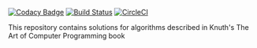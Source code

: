 [![Codacy Badge](https://api.codacy.com/project/badge/Grade/83419d0eb3b04c26959523c31c4d6330)](https://app.codacy.com/manual/mironouz/knuth?utm_source=github.com&utm_medium=referral&utm_content=mironouz/knuth&utm_campaign=Badge_Grade_Dashboard)
[![Build Status](https://travis-ci.com/mironouz/knuth.svg?branch=master)](https://travis-ci.com/mironouz/knuth)
[![CircleCI](https://circleci.com/gh/mironouz/knuth.svg?style=svg)](https://circleci.com/gh/mironouz/knuth)

This repository contains solutions for algorithms described in Knuth's The Art of Computer Programming book
